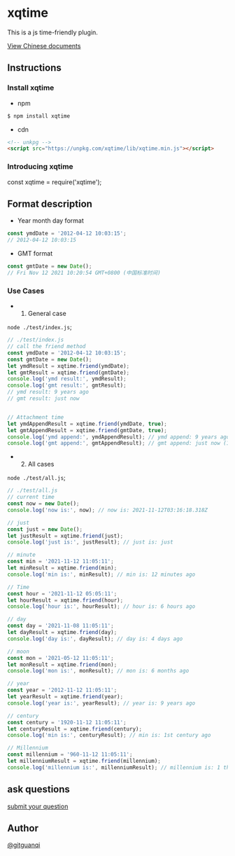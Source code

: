 # xqtime

This is a js time-friendly plugin.

[View Chinese documents](./zh.md)

## Instructions

### Install xqtime

+ npm

```sh
$ npm install xqtime
```

+ cdn

```html
<!-- unkpg -->
<script src="https://unpkg.com/xqtime/lib/xqtime.min.js"></script>
```

### Introducing xqtime

const xqtime = require('xqtime');

## Format description

+ Year month day format

```js
const ymdDate = '2012-04-12 10:03:15';
// 2012-04-12 10:03:15
```

+ GMT format

```js
const gmtDate = new Date();
// Fri Nov 12 2021 10:20:54 GMT+0800 (中国标准时间)
```

### Use Cases

+ 1. General case

`node ./test/index.js`;

```js
// ./test/index.js
// call the friend method
const ymdDate = '2012-04-12 10:03:15';
const gmtDate = new Date();
let ymdResult = xqtime.friend(ymdDate);
let gmtResult = xqtime.friend(gmtDate);
console.log('ymd result:', ymdResult);
console.log('gmt result:', gmtResult);
// ymd result: 9 years ago
// gmt result: just now


// Attachment time
let ymdAppendResult = xqtime.friend(ymdDate, true);
let gmtAppendResult = xqtime.friend(gmtDate, true);
console.log('ymd append:', ymdAppendResult); // ymd append: 9 years ago (2012-03-04)
console.log('gmt append:', gmtAppendResult); // gmt append: just now (11:19:52)
```

+ 2. All cases

`node ./test/all.js`;

```js
// ./test/all.js
// current time
const now = new Date();
console.log('now is:', now); // now is: 2021-11-12T03:16:18.318Z

// just
const just = new Date();
let justResult = xqtime.friend(just);
console.log('just is:', justResult); // just is: just

// minute
const min = '2021-11-12 11:05:11';
let minResult = xqtime.friend(min);
console.log('min is:', minResult); // min is: 12 minutes ago

// Time
const hour = '2021-11-12 05:05:11';
let hourResult = xqtime.friend(hour);
console.log('hour is:', hourResult); // hour is: 6 hours ago

// day
const day = '2021-11-08 11:05:11';
let dayResult = xqtime.friend(day);
console.log('day is:', dayResult); // day is: 4 days ago

// moon
const mon = '2021-05-12 11:05:11';
let monResult = xqtime.friend(mon);
console.log('mon is:', monResult); // mon is: 6 months ago

// year
const year = '2012-11-12 11:05:11';
let yearResult = xqtime.friend(year);
console.log('year is:', yearResult); // year is: 9 years ago

// century
const century = '1920-11-12 11:05:11';
let centuryResult = xqtime.friend(century);
console.log('min is:', centuryResult); // min is: 1st century ago

// Millennium
const millennium = '960-11-12 11:05:11';
let millenniumResult = xqtime.friend(millennium);
console.log('millennium is:', millenniumResult); // millennium is: 1 thousand years ago

```

## ask questions

[submit your question](https://github.com/gitguanqi/xqtime/issues/new)

## Author

[@gitguanqi](https://github.com/gitguanqi)
